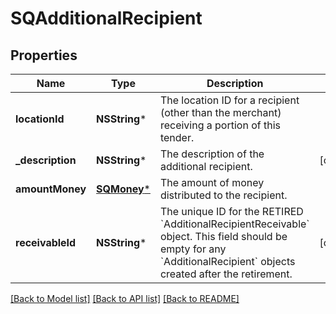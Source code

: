 # SQAdditionalRecipient

## Properties
Name | Type | Description | Notes
------------ | ------------- | ------------- | -------------
**locationId** | **NSString*** | The location ID for a recipient (other than the merchant) receiving a portion of this tender. | 
**_description** | **NSString*** | The description of the additional recipient. | [optional] 
**amountMoney** | [**SQMoney***](SQMoney.md) | The amount of money distributed to the recipient. | 
**receivableId** | **NSString*** | The unique ID for the RETIRED &#x60;AdditionalRecipientReceivable&#x60; object. This field should be empty for any &#x60;AdditionalRecipient&#x60; objects created after the retirement. | [optional] 

[[Back to Model list]](../README.md#documentation-for-models) [[Back to API list]](../README.md#documentation-for-api-endpoints) [[Back to README]](../README.md)


